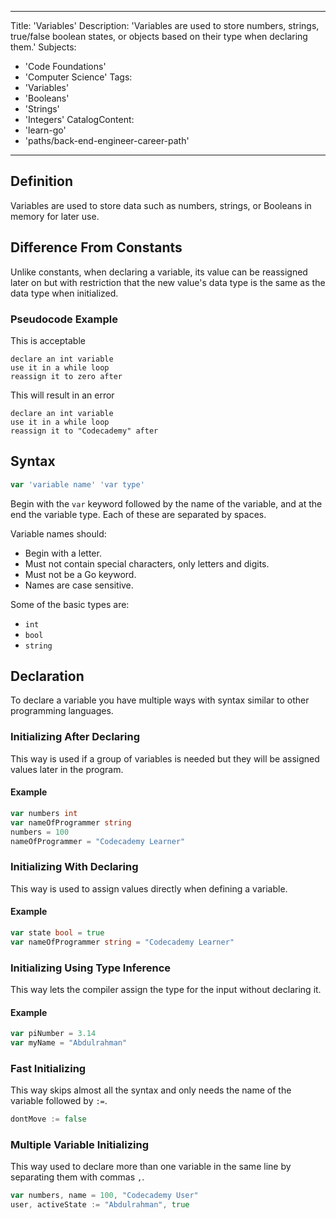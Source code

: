
---
Title: 'Variables'
Description: 'Variables are used to store numbers, strings, true/false boolean states, or objects based on their type when declaring them.'
Subjects:
  - 'Code Foundations'
  - 'Computer Science'
Tags:
  - 'Variables'
  - 'Booleans'
  - 'Strings'
  - 'Integers'
CatalogContent:
  - 'learn-go'
  - 'paths/back-end-engineer-career-path'
---

## Definition

Variables are used to store data such as numbers, strings, or Booleans in memory for later use.

## Difference From Constants 

Unlike constants, when declaring a variable, its value can be reassigned later on but with restriction that the new value's data type is the same as the data type when initialized.

### Pseudocode Example

This is acceptable

```pseudo
declare an int variable
use it in a while loop
reassign it to zero after
```

This will result in an error

```pseudo
declare an int variable
use it in a while loop
reassign it to "Codecademy" after
```

## Syntax

```Go
var 'variable name' 'var type'
```

Begin with the `var` keyword followed by the name of the variable, and at the end the variable type. Each of these are separated by spaces.

Variable names should:

- Begin with a letter. 
- Must not contain special characters, only letters and digits.
- Must not be a Go keyword. 
- Names are case sensitive.
 
Some of the basic types are:

- `int`
- `bool`
- `string`

## Declaration 

To declare a variable you have multiple ways with syntax similar to other programming languages.

### Initializing After Declaring

This way is used if a group of variables is needed but they will be assigned values later in the program.

#### Example

```Go
var numbers int
var nameOfProgrammer string
numbers = 100
nameOfProgrammer = "Codecademy Learner"
```

### Initializing With Declaring

This way is used to assign values directly when defining a variable.

#### Example

```Go
var state bool = true
var nameOfProgrammer string = "Codecademy Learner"
```

### Initializing Using Type Inference

This way lets the compiler assign the type for the input without declaring it.

#### Example

```Go
var piNumber = 3.14
var myName = "Abdulrahman"
``` 

### Fast Initializing 

This way skips almost all the syntax and only needs the name of the variable followed by `:=`.

```Go
dontMove := false
```

### Multiple Variable Initializing

This way used to declare more than one variable in the same line by separating them with commas `,`.

```Go
var numbers, name = 100, "Codecademy User"
user, activeState := "Abdulrahman", true
``` 





